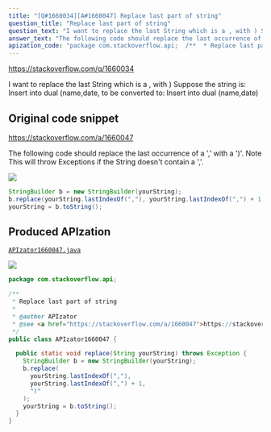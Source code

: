 ```yaml
---
title: "[Q#1660034][A#1660047] Replace last part of string"
question_title: "Replace last part of string"
question_text: "I want to replace the last String which is a , with ) Suppose the string is: Insert into dual (name,date, to be converted to: Insert into dual (name,date)"
answer_text: "The following code should replace the last occurrence of a ',' with a ')'. Note  This will throw Exceptions if the String doesn't contain a ','."
apization_code: "package com.stackoverflow.api;  /**  * Replace last part of string  *  * @author APIzator  * @see <a href=\"https://stackoverflow.com/a/1660047\">https://stackoverflow.com/a/1660047</a>  */ public class APIzator1660047 {    public static void replace(String yourString) throws Exception {     StringBuilder b = new StringBuilder(yourString);     b.replace(       yourString.lastIndexOf(\",\"),       yourString.lastIndexOf(\",\") + 1,       \")\"     );     yourString = b.toString();   } }"
---
```


https://stackoverflow.com/q/1660034

I want to replace the last String which is a , with )
Suppose the string is:
Insert into dual (name,date,
to be converted to:
Insert into dual (name,date)



## Original code snippet

https://stackoverflow.com/a/1660047

The following code should replace the last occurrence of a &#x27;,&#x27; with a &#x27;)&#x27;.
Note  This will throw Exceptions if the String doesn&#x27;t contain a &#x27;,&#x27;.

<div class="code-logo"><img src="/stackoverflow.png" /></div>

```java
StringBuilder b = new StringBuilder(yourString);
b.replace(yourString.lastIndexOf(","), yourString.lastIndexOf(",") + 1, ")" );
yourString = b.toString();
```

## Produced APIzation

[`APIzator1660047.java`](https://github.com/pasqualesalza/apization-temp-data/raw/master/search/APIzator1660047.java)

<div class="code-logo"><img src="/apizator.png" /></div>

```java
package com.stackoverflow.api;

/**
 * Replace last part of string
 *
 * @author APIzator
 * @see <a href="https://stackoverflow.com/a/1660047">https://stackoverflow.com/a/1660047</a>
 */
public class APIzator1660047 {

  public static void replace(String yourString) throws Exception {
    StringBuilder b = new StringBuilder(yourString);
    b.replace(
      yourString.lastIndexOf(","),
      yourString.lastIndexOf(",") + 1,
      ")"
    );
    yourString = b.toString();
  }
}

```